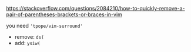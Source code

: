 https://stackoverflow.com/questions/2084210/how-to-quickly-remove-a-pair-of-parentheses-brackets-or-braces-in-vim

you need `'tpope/vim-surround'`

- remove: `ds(`
- add: `ysiw(`

